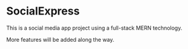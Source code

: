 # SocialExpress
This is a social media app project using a full-stack MERN technology.

More features will be added along the way.

